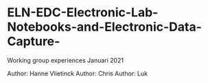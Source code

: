 # ELN-EDC-Electronic-Lab-Notebooks-and-Electronic-Data-Capture-
Working group experiences Januari 2021

Author: Hanne Vlietinck
Author: Chris
Author: Luk
